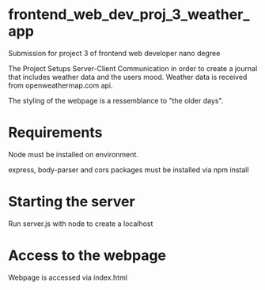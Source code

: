 # frontend_web_dev_proj_3_weather_app
Submission for project 3 of frontend web developer nano degree

The Project Setups Server-Client Communication in order to create a journal that includes weather data and the users mood.
Weather data is received from openweathermap.com api.

The styling of the webpage is a ressemblance to "the older days".

# Requirements
Node must be installed on environment.

express, body-parser and cors packages must be installed via npm install

# Starting the server
Run server.js with node to create a localhost

# Access to the webpage 
Webpage is accessed via index.html